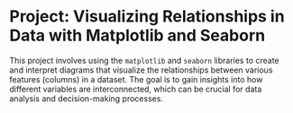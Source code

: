 # Project: Visualizing Relationships in Data with Matplotlib and Seaborn


This project involves using the `matplotlib` and `seaborn` libraries to create and interpret diagrams that visualize the relationships between various features (columns) in a dataset. The goal is to gain insights into how different variables are interconnected, which can be crucial for data analysis and decision-making processes.




